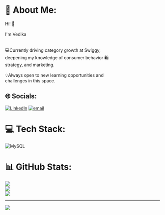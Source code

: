 # 💫 About Me:
 Hi! 👋<br><br>I'm Vedika <br><br><br>💻Currently driving category growth at Swiggy, <br>deepening my knowledge of consumer behavior 🛍️<br>strategy, and marketing. <br><br>💡Always open to new learning opportunities and <br>challenges in this space.


## 🌐 Socials:
[![LinkedIn](https://img.shields.io/badge/LinkedIn-%230077B5.svg?logo=linkedin&logoColor=white)](https://linkedin.com/in/https://www.linkedin.com/in/vedikabehera/) [![email](https://img.shields.io/badge/Email-D14836?logo=gmail&logoColor=white)](mailto:beheravedika@gmail.com) 

# 💻 Tech Stack:
![MySQL](https://img.shields.io/badge/mysql-4479A1.svg?style=for-the-badge&logo=mysql&logoColor=white)
# 📊 GitHub Stats:
![](https://github-readme-stats.vercel.app/api?username=VedikaBehera&theme=shadow_red&hide_border=false&include_all_commits=true&count_private=true)<br/>
![](https://nirzak-streak-stats.vercel.app/?user=VedikaBehera&theme=shadow_red&hide_border=false)<br/>
![](https://github-readme-stats.vercel.app/api/top-langs/?username=VedikaBehera&theme=shadow_red&hide_border=false&include_all_commits=true&count_private=true&layout=compact)

---
[![](https://visitcount.itsvg.in/api?id=VedikaBehera&icon=0&color=0)](https://visitcount.itsvg.in)

<!-- Proudly created with GPRM ( https://gprm.itsvg.in ) -->
